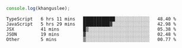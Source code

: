 ```js
console.log(khanguslee);
```

<!--START_SECTION:waka-->
```text
TypeScript   6 hrs 11 mins   ████████████░░░░░░░░░░░░░   48.40 % 
JavaScript   5 hrs 29 mins   ██████████▓░░░░░░░░░░░░░░   42.98 % 
JSX          41 mins         █▒░░░░░░░░░░░░░░░░░░░░░░░   05.38 % 
JSON         19 mins         ▓░░░░░░░░░░░░░░░░░░░░░░░░   02.48 % 
Other        5 mins          ▒░░░░░░░░░░░░░░░░░░░░░░░░   00.77 % 
```
<!--END_SECTION:waka-->

<!--
**khanguslee/khanguslee** is a ✨ _special_ ✨ repository because its `README.md` (this file) appears on your GitHub profile.

Here are some ideas to get you started:

- 🔭 I’m currently working on ...
- 🌱 I’m currently learning ...
- 👯 I’m looking to collaborate on ...
- 🤔 I’m looking for help with ...
- 💬 Ask me about ...
- 📫 How to reach me: ...
- 😄 Pronouns: ...
- ⚡ Fun fact: ...
-->
